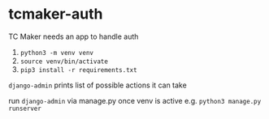 # tcmaker-auth
TC Maker needs an app to handle auth

1. `python3 -m venv venv`
1. `source venv/bin/activate`
1. `pip3 install -r requirements.txt`

`django-admin` prints list of possible actions it can take

run `django-admin` via manage.py once venv is active e.g. `python3 manage.py runserver` 

